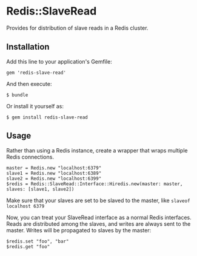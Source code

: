 # Redis::SlaveRead

Provides for distribution of slave reads in a Redis cluster.

## Installation

Add this line to your application's Gemfile:

    gem 'redis-slave-read'

And then execute:

    $ bundle

Or install it yourself as:

    $ gem install redis-slave-read

## Usage

Rather than using a Redis instance, create a wrapper that wraps multiple Redis connections.

    master = Redis.new "localhost:6379"
    slave1 = Redis.new "localhost:6389"
    slave2 = Redis.new "localhost:6399"
    $redis = Redis::SlaveRead::Interface::Hiredis.new(master: master, slaves: [slave1, slave2])

Make sure that your slaves are set to be slaved to the master, like `slaveof localhost 6379`

Now, you can treat your SlaveRead interface as a normal Redis interfaces. Reads are distributed
among the slaves, and writes are always sent to the master. Writes will be propagated to slaves
by the master:

    $redis.set "foo", "bar"
    $redis.get "foo"
